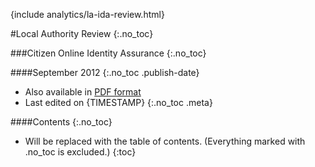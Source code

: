 {include analytics/la-ida-review.html}
<div class="title">
#Local Authority Review
{:.no_toc}

###Citizen Online Identity Assurance
{:.no_toc}


####September 2012
{:.no_toc .publish-date}

</div>

* Also available in [PDF format](la-ida-review.pdf "Download the PDF version of this document")
* Last edited on {TIMESTAMP}
{:.no_toc .meta}

####Contents
{:.no_toc}

* Will be replaced with the table of contents. (Everything marked with .no_toc is excluded.)
{:toc}
